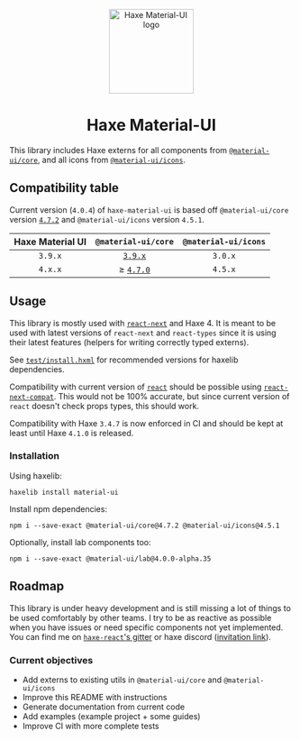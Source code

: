 <p align="center">
  <img width="150" src="https://gitlab.com/k-labz/haxe-oss/haxe-material-ui/raw/master/logo.svg" alt="Haxe Material-UI logo"></a>
</p>

<h1 align="center">Haxe Material-UI</h1>

This library includes Haxe externs for all components from
[`@material-ui/core`][mui-core], and all icons from
[`@material-ui/icons`][mui-icons].

## Compatibility table

Current version (`4.0.4`) of `haxe-material-ui` is based
off `@material-ui/core` version [`4.7.2`][mui-4.7.x-doc] and
`@material-ui/icons` version `4.5.1`.

| Haxe Material UI    | `@material-ui/core`        | `@material-ui/icons` |
|:-------------------:|:--------------------------:|:--------------------:|
| `3.9.x`             |   [`3.9.x`][mui-3.9.0-doc] |              `3.0.x` |
| `4.x.x`             | ≥ [`4.7.0`][mui-4.7.x-doc] |              `4.5.x` |

## Usage

This library is mostly used with [`react-next`][react-next] and Haxe 4. It is
meant to be used with latest versions of `react-next` and `react-types` since it
is using their latest features (helpers for writing correctly typed externs).

See [`test/install.hxml`](test/install.hxml) for recommended versions for
haxelib dependencies.

Compatibility with current version of [`react`][haxe-react] should be
possible using [`react-next-compat`](https://github.com/kLabz/haxe-react-next-compat).
This would not be 100% accurate, but since current version of `react` doesn't
check props types, this should work.

Compatibility with Haxe `3.4.7` is now enforced in CI and should be kept at
least until Haxe `4.1.0` is released.

### Installation

Using haxelib:

```
haxelib install material-ui
```

Install npm dependencies:

```
npm i --save-exact @material-ui/core@4.7.2 @material-ui/icons@4.5.1
```

Optionally, install lab components too:

```
npm i --save-exact @material-ui/lab@4.0.0-alpha.35
```

## Roadmap

This library is under heavy development and is still missing a lot of things to
be used comfortably by other teams. I try to be as reactive as possible when
you have issues or need specific components not yet implemented. You can find me
on [`haxe-react`'s gitter][gitter] or haxe discord ([invitation link][discord]).

### Current objectives

* Add externs to existing utils in `@material-ui/core` and `@material-ui/icons`
* Improve this README with instructions
* Generate documentation from current code
* Add examples (example project + some guides)
* Improve CI with more complete tests

[mui-core]: https://www.npmjs.com/package/@material-ui/core
[mui-icons]: https://www.npmjs.com/package/@material-ui/icons
[mui-3.9.0-doc]: https://v3-9-0.material-ui.com/versions/
[mui-4.7.x-doc]: https://material-ui.com/versions/
[react-next]: https://github.com/kLabz/haxe-react
[haxe-react]: https://github.com/massiveinteractive/haxe-react
[open-issue]: https://gitlab.com/k-labz/haxe-oss/haxe-material-ui/issues/new
[gitter]: https://gitter.im/haxe-react/Lobby
[discord]: https://discord.gg/K3gHWK
[gdoc]: https://docs.google.com/spreadsheets/d/1qniNk_cEH-YGHVP7u14aGHbOtMxtGcK5cRnN52Kbh5E/edit?usp=sharing
